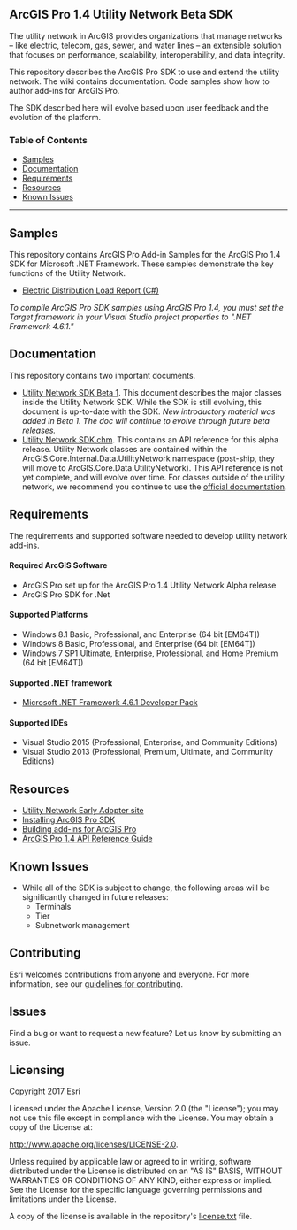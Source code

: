 ## ArcGIS Pro 1.4 Utility Network Beta SDK

The utility network in ArcGIS provides organizations that manage networks – like electric, telecom, gas, sewer, and water lines – an extensible solution that focuses on performance, scalability, interoperability, and data integrity. 

This repository describes the ArcGIS Pro SDK to use and extend the utility network.  The wiki contains documentation.  Code samples show how to author add-ins for ArcGIS Pro.

The SDK described here will evolve based upon user feedback and the evolution of the platform.

### Table of Contents

* [Samples](#samples)
* [Documentation](#documentation)
* [Requirements](#requirements)
* [Resources](#resources)
* [Known Issues](#known-issues)

-------------------------
## Samples
This repository contains ArcGIS Pro Add-in Samples for the ArcGIS Pro 1.4 SDK for Microsoft .NET Framework.  These samples demonstrate the key functions of the Utility Network.

* [Electric Distribution Load Report (C#)](https://github.com/esri/utility-network-sdk/tree/master/LoadReportSample) 

*To compile ArcGIS Pro SDK samples using ArcGIS Pro 1.4, you must set the Target framework in your Visual Studio project properties to ".NET Framework 4.6.1."*

## Documentation
This repository contains two important documents.

- [Utility Network SDK Beta 1](https://github.com/ArcGIS/utility-network-sdk-dev/blob/master/Utility%20Network%20SDK%20Beta%201.pdf).  This document describes the major classes inside the Utility Network SDK.  While the SDK is still evolving, this document is up-to-date with the SDK. *New introductory material was added in Beta 1.  The doc will continue to evolve through future beta releases.*
- [Utility Network SDK.chm](https://github.com/ArcGIS/utility-network-sdk-dev/blob/master/Utility%20Network%20SDK.chm).  This contains an API reference for this alpha release.  Utility Network classes are contained within the ArcGIS.Core.Internal.Data.UtilityNetwork namespace (post-ship, they will move to ArcGIS.Core.Data.UtilityNetwork).  This API reference is not yet complete, and will evolve over time.  For classes outside of the utility network, we recommend you continue to use the [official documentation](http://pro.arcgis.com/en/pro-app/sdk/api-reference/#topic1.html).

## Requirements
The requirements and supported software needed to develop utility network add-ins.

#### Required ArcGIS Software 
* ArcGIS Pro set up for the ArcGIS Pro 1.4 Utility Network Alpha release
* ArcGIS Pro SDK for .Net

#### Supported Platforms
* Windows 8.1 Basic, Professional, and Enterprise (64 bit [EM64T]) 
* Windows 8 Basic, Professional, and Enterprise (64 bit [EM64T]) 
* Windows 7 SP1 Ultimate, Enterprise, Professional, and Home Premium (64 bit [EM64T]) 

#### Supported .NET framework
* [Microsoft .NET Framework 4.6.1 Developer Pack](https://www.microsoft.com/en-us/download/details.aspx?id=49978)

#### Supported IDEs
* Visual Studio 2015 (Professional, Enterprise, and Community Editions)
* Visual Studio 2013 (Professional, Premium, Ultimate, and Community Editions)

## Resources
* [Utility Network Early Adopter site](https://earlyadopter.esri.com/project/home.html?cap=2578B1991F9E43C7B114BD1BB37462C9)
* [Installing ArcGIS Pro SDK](https://github.com/Esri/arcgis-pro-sdk#installing-arcgis-pro-sdk-for-net)
* [Building add-ins for ArcGIS Pro](https://github.com/Esri/arcgis-pro-sdk/wiki/ProGuide-Build-your-first-add-in)
* [ArcGIS Pro 1.4 API Reference Guide](http://pro.arcgis.com/en/pro-app/sdk/api-reference/#topic1.html)


## Known Issues
* While all of the SDK is subject to change, the following areas will be significantly changed in future releases:
	- Terminals
	- Tier
	- Subnetwork management

## Contributing

Esri welcomes contributions from anyone and everyone. For more information, see our [guidelines for contributing](https://github.com/esri/contributing).

## Issues

Find a bug or want to request a new feature? Let us know by submitting an issue.

## Licensing
Copyright 2017 Esri

Licensed under the Apache License, Version 2.0 (the "License");
you may not use this file except in compliance with the License.
You may obtain a copy of the License at:

   http://www.apache.org/licenses/LICENSE-2.0.

Unless required by applicable law or agreed to in writing, software
distributed under the License is distributed on an "AS IS" BASIS,
WITHOUT WARRANTIES OR CONDITIONS OF ANY KIND, either express or implied.
See the License for the specific language governing permissions and
limitations under the License.

A copy of the license is available in the repository's [license.txt](./License.txt) file.



